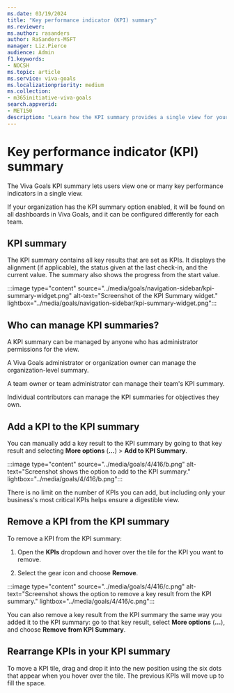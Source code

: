 ```yaml
---
ms.date: 03/19/2024
title: "Key performance indicator (KPI) summary"
ms.reviewer: 
ms.author: rasanders
author: RaSanders-MSFT
manager: Liz.Pierce
audience: Admin
f1.keywords:
- NOCSH
ms.topic: article
ms.service: viva-goals
ms.localizationpriority: medium
ms.collection:  
- m365initiative-viva-goals
search.appverid:
- MET150
description: "Learn how the KPI summary provides a single view for your most important KPIs, as well as how to use it."
---
```


# Key performance indicator (KPI) summary

The Viva Goals KPI summary lets users view one or many key performance indicators in a single view.

If your organization has the KPI summary option enabled, it will be found on all dashboards in Viva Goals, and it can be configured differently for each team.

## KPI summary

The KPI summary contains all key results that are set as KPIs. It displays the alignment (if applicable), the status given at the last check-in, and the current value. The summary also shows the progress from the start value.

:::image type="content" source="../media/goals/navigation-sidebar/kpi-summary-widget.png" alt-text="Screenshot of the KPI Summary widget." lightbox="../media/goals/navigation-sidebar/kpi-summary-widget.png":::

## Who can manage KPI summaries?

A KPI summary can be managed by anyone who has administrator permissions for the view.

A Viva Goals administrator or organization owner can manage the organization-level summary.

A team owner or team administrator can manage their team's KPI summary.

Individual contributors can manage the KPI summaries for objectives they own.

## Add a KPI to the KPI summary

You can manually add a key result to the KPI summary by going to that key result and selecting **More options** (**...**) > **Add to KPI Summary**.

:::image type="content" source="../media/goals/4/416/b.png" alt-text="Screenshot shows the option to add to the KPI summary." lightbox="../media/goals/4/416/b.png":::

There is no limit on the number of KPIs you can add, but including only your business's most critical KPIs helps ensure a digestible view.

## Remove a KPI from the KPI summary
  
To remove a KPI from the KPI summary:

1. Open the **KPIs** dropdown and hover over the tile for the KPI you want to remove.

1. Select the gear icon and choose **Remove**.

:::image type="content" source="../media/goals/4/416/c.png" alt-text="Screenshot shows the option to remove a key result from the KPI summary." lightbox="../media/goals/4/416/c.png":::

You can also remove a key result from the KPI summary the same way you added it to the KPI summary: go to that key result, select **More options** (**...**), and choose **Remove from KPI Summary**.

## Rearrange KPIs in your KPI summary

To move a KPI tile, drag and drop it into the new position using the six dots that appear when you hover over the tile. The previous KPIs will move up to fill the space.
